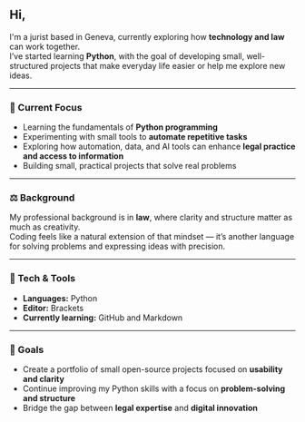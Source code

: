 ## Hi,

I'm a jurist based in Geneva, currently exploring how **technology and law** can work together.  
I’ve started learning **Python**, with the goal of developing small, well-structured projects that make everyday life easier or help me explore new ideas.  

---

### 🔭 Current Focus  
- Learning the fundamentals of **Python programming**
- Experimenting with small tools to **automate repetitive tasks**  
- Exploring how automation, data, and AI tools can enhance **legal practice and access to information**  
- Building small, practical projects that solve real problems  

---

### ⚖️ Background  
My professional background is in **law**, where clarity and structure matter as much as creativity.  
Coding feels like a natural extension of that mindset — it’s another language for solving problems and expressing ideas with precision.   

---

### 🧰 Tech & Tools  
- **Languages:** Python 
- **Editor:** Brackets  
- **Currently learning:** GitHub and Markdown  

---

### 🎯 Goals  
- Create a portfolio of small open-source projects focused on **usability and clarity**  
- Continue improving my Python skills with a focus on **problem-solving and structure**  
- Bridge the gap between **legal expertise** and **digital innovation**  

